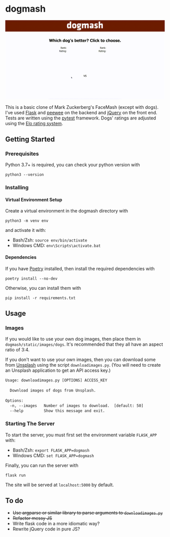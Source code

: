 # dogmash

![](demo.gif)

This is a basic clone of Mark Zuckerberg's FaceMash (except with dogs). I've used [Flask](http://flask.pocoo.org/) and [peewee](http://docs.peewee-orm.com/en/latest/) on the backend and [jQuery](http://jquery.com/) on the front end. Tests are written using the [pytest](https://docs.pytest.org/en/latest/) framework. Dogs' ratings are adjusted using the [Elo rating system](https://en.wikipedia.org/wiki/Elo_rating_system).

## Getting Started

### Prerequisites
Python 3.7+ is required, you can check your python version with
```
python3 --version
```

### Installing

#### Virtual Environment Setup
Create a virtual environment in the dogmash directory with
```
python3 -m venv env
```
and activate it with:
- Bash/Zsh: ```source env/bin/activate```
- Windows CMD: ```env\Scripts\activate.bat```

#### Dependencies
If you have [Poetry](https://github.com/sdispater/poetry) installed, then install the required dependencies with
```
poetry install --no-dev
```
Otherwise, you can install them with
```
pip install -r requirements.txt
```
## Usage
### Images
If you would like to use your own dog images, then place them in `dogmash/static/images/dogs`. It's recommended that they all have an aspect ratio of 3:4.

If you don't want to use your own images, then you can download some from [Unsplash](https://unsplash.com/) using the script `downloadimages.py`. (You will need to create an Unsplash application to get an API access key.)

```
Usage: downloadimages.py [OPTIONS] ACCESS_KEY

  Download images of dogs from Unsplash.

Options:
  -n, --images   Number of images to download.  [default: 50]
  --help         Show this message and exit.
```

### Starting The Server
To start the server, you must first set the environment variable `FLASK_APP` with:
- Bash/Zsh: `export FLASK_APP=dogmash`
- Windows CMD: `set FLASK_APP=dogmash`

Finally, you can run the server with
```
flask run
```

The site will be served at `localhost:5000` by default.

## To do
- ~~Use argparse or similar library to parse arguments to `downloadimages.py`~~
- ~~Refactor messy JS~~
- Write flask code in a more idiomatic way?
- Rewrite jQuery code in pure JS?
